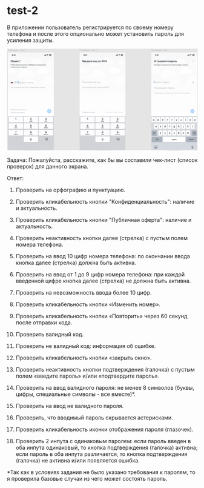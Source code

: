 # test-2
В приложении пользователь регистрируется по своему номеру телефона и после этого опционально может установить пароль для усиления защиты.

![alt text](images/Рисунок1.png)

Задача:
Пожалуйста, расскажите, как бы вы составили чек-лист (список проверок) для данного экрана.

Ответ:

1) Проверить на орфографию и пунктуацию.

2) Проверить кликабельность кнопки "Конфиденциальность": наличие и актуальность.

3) Проверить кликабельность кнопки "Публичная оферта": наличие и актуальность. 

4) Проверить неактивность кнопки далее (стрелка) с пустым полем номера телефона.

5) Проверить на ввод 10 цифр номера телефона: по окончании ввода кнопка далее (стрелка) должна быть активна.

6) Проверить на ввод от 1 до 9 цифр номера телефона: при каждой введенной цифре кнопка далее (стрелка) не должна быть активна.

7) Проверить на невозможность ввода более 10 цифр.

8) Проверить кликабельность кнопки «Изменить номер».

9) Проверить кликабельность кнопки «Повторить» через 60 секунд после отправки кода.

10) Проверить валидный код.

11) Проверить не валидный код: информация об ошибке.

12) Проверить кликабельность кнопки «закрыть окно».

13) Проверить неактивность кнопки подтверждения (галочка) с пустым полем «введите пароль» и/или «подтвердите пароль».

14) Проверить на ввод валидного пароля: не менее 8 символов (буквы, цифры, специальные символы - все вместе)*.

15) Проверить на ввод не валидного пароля.

16) Проверить, что вводимый пароль скрывается астерисками.

17) Проверить кликабельность иконки отображения пароля (глазочек).

18) Проверить 2 инпута с одинаковым паролем: если пароль введен в оба инпута одинаковый, то кнопка подтверждения (галочка) активна; если пароль в оба инпута различается, то кнопка подтверждения (галочка) не активна и/или появляется ошибка.

*Так как в условиях задания не было указано требования к паролям, то я проверила базовые случаи из чего может состоять пароль.
